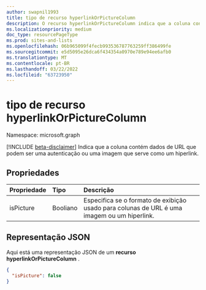```yaml
---
author: swapnil1993
title: tipo de recurso hyperlinkOrPictureColumn
description: O recurso hyperlinkOrPictureColumn indica que a coluna contém dados de URL que podem ser uma autenticação ou uma imagem que serve como um hiperlink.
ms.localizationpriority: medium
doc_type: resourcePageType
ms.prod: sites-and-lists
ms.openlocfilehash: 06b965099f4fecb993536787763259ff386499fe
ms.sourcegitcommit: e5d5095e26dca6f434354a0970e789e94ee6afb0
ms.translationtype: MT
ms.contentlocale: pt-BR
ms.lasthandoff: 03/22/2022
ms.locfileid: "63723950"
---
```

# <a name="hyperlinkorpicturecolumn-resource-type"></a>tipo de recurso hyperlinkOrPictureColumn

Namespace: microsoft.graph

[!INCLUDE [beta-disclaimer](../../includes/beta-disclaimer.md)]
Indica que a coluna contém dados de URL que podem ser uma autenticação ou uma imagem que serve como um hiperlink.

## <a name="properties"></a>Propriedades

| Propriedade  | Tipo    | Descrição                                                                           |
| :-------- | :------ | :------------------------------------------------------------------------------------ |
| isPicture | Booliano | Especifica se o formato de exibição usado para colunas de URL é uma imagem ou um hiperlink. |

## <a name="json-representation"></a>Representação JSON

Aqui está uma representação JSON de um **recurso hyperlinkOrPictureColumn** .

<!-- { "blockType": "resource", "@odata.type": "microsoft.graph.hyperlinkOrPictureColumn" } -->

```json
{
  "isPicture": false
}
```

